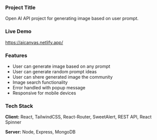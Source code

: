 
### Project Title

Open AI API project for generating image based on user prompt.

### Live Demo
https://aicanvas.netlify.app/
### Features

- User can generate image based on any prompt
- User can generate random prompt ideas
- User can shere generated image the community
- Image search functionality
- Error handled with popup message
- Responsive for mobile devices

### Tech Stack

**Client:** React, TailwindCSS, React-Router, SweetAlert, REST API, React Spinner

**Server:** Node, Express, MongoDB


